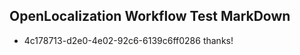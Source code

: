 ## OpenLocalization Workflow Test MarkDown
* 4c178713-d2e0-4e02-92c6-6139c6ff0286 thanks!

<!--HONumber=Aug16_HO3-->


